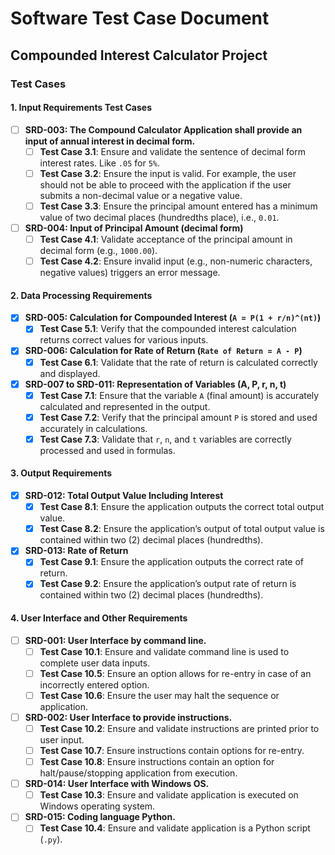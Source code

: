 # Software Test Case Document  
## Compounded Interest Calculator Project  

### Test Cases  

#### 1. Input Requirements Test Cases  

- [ ] **SRD-003: The Compound Calculator Application shall provide an input of annual interest in decimal form.**  
  - [ ] **Test Case 3.1**: Ensure and validate the sentence of decimal form interest rates. Like `.05` for `5%`.  
  - [ ] **Test Case 3.2**: Ensure the input is valid. For example, the user should not be able to proceed with the application if the user submits a non-decimal value or a negative value.  
  - [ ] **Test Case 3.3**: Ensure the principal amount entered has a minimum value of two decimal places (hundredths place), i.e., `0.01`.  

- [ ] **SRD-004: Input of Principal Amount (decimal form)**  
  - [ ] **Test Case 4.1**: Validate acceptance of the principal amount in decimal form (e.g., `1000.00`).  
  - [ ] **Test Case 4.2**: Ensure invalid input (e.g., non-numeric characters, negative values) triggers an error message.  

#### 2. Data Processing Requirements  

- [X] **SRD-005: Calculation for Compounded Interest (`A = P(1 + r/n)^(nt)`)**  
  - [X] **Test Case 5.1**: Verify that the compounded interest calculation returns correct values for various inputs.  

- [X] **SRD-006: Calculation for Rate of Return (`Rate of Return = A - P`)**  
  - [X] **Test Case 6.1**: Validate that the rate of return is calculated correctly and displayed.  

- [X] **SRD-007 to SRD-011: Representation of Variables (A, P, r, n, t)**  
  - [X] **Test Case 7.1**: Ensure that the variable `A` (final amount) is accurately calculated and represented in the output.  
  - [X] **Test Case 7.2**: Verify that the principal amount `P` is stored and used accurately in calculations.  
  - [X] **Test Case 7.3**: Validate that `r`, `n`, and `t` variables are correctly processed and used in formulas.  

#### 3. Output Requirements  

- [X] **SRD-012: Total Output Value Including Interest**  
  - [X] **Test Case 8.1**: Ensure the application outputs the correct total output value.
  - [X] **Test Case 8.2**: Ensure the application’s output of total output value is contained within two (2) decimal places (hundredths).

- [X] **SRD-013: Rate of Return**  
  - [X] **Test Case 9.1**: Ensure the application outputs the correct rate of return.
  - [X] **Test Case 9.2**: Ensure the application’s output rate of return is contained within two (2) decimal places (hundredths).

#### 4. User Interface and Other Requirements  

- [ ] **SRD-001: User Interface by command line.**  
  - [ ] **Test Case 10.1**: Ensure and validate command line is used to complete user data inputs.  
  - [ ] **Test Case 10.5**: Ensure an option allows for re-entry in case of an incorrectly entered option.  
  - [ ] **Test Case 10.6**: Ensure the user may halt the sequence or application.  

- [ ] **SRD-002: User Interface to provide instructions.**  
  - [ ] **Test Case 10.2**: Ensure and validate instructions are printed prior to user input.  
  - [ ] **Test Case 10.7**: Ensure instructions contain options for re-entry.  
  - [ ] **Test Case 10.8**: Ensure instructions contain an option for halt/pause/stopping application from execution.  

- [ ] **SRD-014: User Interface with Windows OS.**  
  - [ ] **Test Case 10.3**: Ensure and validate application is executed on Windows operating system.  

- [ ] **SRD-015: Coding language Python.**  
  - [ ] **Test Case 10.4**: Ensure and validate application is a Python script (`.py`).  
